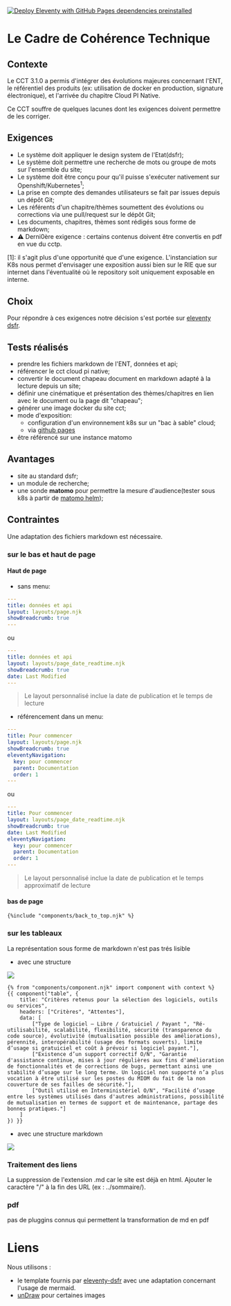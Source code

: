 [![Deploy Eleventy with GitHub Pages dependencies preinstalled](https://github.com/dnum-mi/cct-mi/actions/workflows/Deploy%20Eleventy%20with%20GitHub%20Pages_dependencies_preinstalled.yml/badge.svg)](https://github.com/dnum-mi/cct-mi/actions/workflows/Deploy%20Eleventy%20with%20GitHub%20Pages_dependencies_preinstalled.yml)


# Le Cadre de Cohérence Technique

## Contexte

Le CCT 3.1.0 a permis d'intégrer des évolutions majeures concernant l'ENT, le référentiel des produits (ex: utilisation de docker en production, signature électronique), et l'arrivée du chapitre Cloud PI Native.

Ce CCT souffre de quelques lacunes dont les exigences doivent permettre de les corriger.

## Exigences

- Le système doit appliquer le design system de l'Etat(dsfr); 
- Le système doit permettre une recherche de mots ou groupe de mots sur l'ensemble du site;
- Le système doit être conçu pour qu'il puisse s'exécuter nativement sur Openshift/Kubernetes<sup>1</sup>;
- La prise en compte des demandes utilisateurs se fait par issues depuis un dépôt Git;
- Les référents d'un chapitre/thèmes soumettent des évolutions ou corrections via une pull/request sur le dépôt Git;
- Les documents, chapitres, thèmes sont rédigés sous forme de markdown;
- :warning: Derni0ère exigence : certains contenus doivent être convertis en pdf en vue du cctp.

[1]: il s'agit plus d'une opportunité que d'une exigence. L'instanciation sur K8s nous permet d'envisager une exposition aussi bien sur le RIE que sur internet dans l'éventualité où le repository soit uniquement exposable en interne.

## Choix

Pour répondre à ces exigences notre décision s'est portée sur [eleventy dsfr](https://ecoresponsable.numerique.gouv.fr/publications/boite-outils/fiches/eleventy-dsfr/).

## Tests réalisés

- prendre les fichiers markdown de l'ENT, données et api;
- référencer le cct cloud pi native;
- convertir le document chapeau document en markdown adapté à la lecture depuis un site;
- définir une cinématique et présentation des thèmes/chapitres en lien avec le document ou la page dit "chapeau";
- générer une image docker du site cct;
- mode d'exposition:
  - configuration d'un environnement k8s sur un "bac à sable" cloud;
  - via [github pages](https://dnum-mi.github.io/cct-mi/)
- être référencé sur une instance matomo
  
## Avantages

- site au standard dsfr;
- un module de recherche;
- une sonde **matomo** pour permettre la mesure d'audience(tester sous k8s à partir de [matomo helm](https://bitnami.com/stack/matomo/helm));

## Contraintes

Une adaptation des fichiers markdown est nécessaire. 

### sur le bas et haut de page

#### Haut de page

- sans menu:

```yaml
---
title: données et api
layout: layouts/page.njk
showBreadcrumb: true
---
```

ou

```yaml
---
title: données et api
layout: layouts/page_date_readtime.njk
showBreadcrumb: true
date: Last Modified
---
```

> Le layout personnalisé inclue la date de publication et le temps de lecture

- référencement dans un menu:

```yaml
---
title: Pour commencer
layout: layouts/page.njk
showBreadcrumb: true
eleventyNavigation:
  key: pour commencer
  parent: Documentation
  order: 1
---
```

ou

```yaml
---
title: Pour commencer
layout: layouts/page_date_readtime.njk
showBreadcrumb: true
date: Last Modified
eleventyNavigation:
  key: pour commencer
  parent: Documentation
  order: 1
---
```

> Le layout personnalisé inclue la date de publication et le temps approximatif de lecture

#### bas de page

```
{%include "components/back_to_top.njk" %}

```
### sur les tableaux

La représentation sous forme de markdown n'est pas trés lisible

- avec une structure 

![](https://storage.gra.cloud.ovh.net/v1/AUTH_0f20d409cb2a4c9786c769e2edec0e06/padnumerique/uploads/d6a60397-6f95-4ed9-a5f4-e1a883663e39.png)

```
{% from "components/component.njk" import component with context %}
{{ component("table", {
    title: "Critères retenus pour la sélection des logiciels, outils ou services",
    headers: ["Critères", "Attentes"],
    data: [
        ["Type de logiciel – Libre / Gratuiciel / Payant ", "Ré-utilisabilité, scalabilité, flexibilité, sécurité (transparence du code source), évolutivité (mutualisation possible des améliorations), pérennité, interopérabilité (usage des formats ouverts), limite d’usage si gratuiciel et coût à prévoir si logiciel payant."],
        ["Existence d’un support correctif O/N", "Garantie d'assistance continue, mises à jour régulières aux fins d'amélioration de fonctionnalités et de corrections de bugs, permettant ainsi une stabilité d’usage sur le long terme. Un logiciel non supporté n’a plus vocation à être utilisé sur les postes du MIOM du fait de la non couverture de ses failles de sécurité."],
        ["Outil utilisé en Interministériel O/N", "Facilité d’usage entre les systèmes utilisés dans d'autres administrations, possibilité de mutualisation en termes de support et de maintenance, partage des bonnes pratiques."]
    ]
}) }}

```

- avec une structure markdown

![](https://storage.gra.cloud.ovh.net/v1/AUTH_0f20d409cb2a4c9786c769e2edec0e06/padnumerique/uploads/677822ea-7b36-4303-8cda-a7d7824e62b4.png)



### Traitement des liens 
La suppression de l'extension .md car le site est déjà en html.
Ajouter le caractère "/" à la fin des URL (ex : ../sommaire/).

### pdf
pas de pluggins connus qui permettent la transformation de md en pdf

# Liens
Nous utilisons :
- le template fournis par [eleventy-dsfr](https://github.com/codegouvfr/eleventy-dsfr) avec une adaptation concernant l'usage de mermaid.
- [unDraw](https://undraw.co/search) pour certaines images
